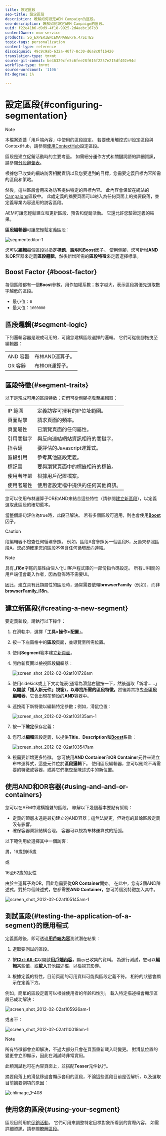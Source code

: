```yaml
---
title: 設定區段
seo-title: 設定區段
description: 瞭解如何設定AEM Campaign的區段。
seo-description: 瞭解如何設定AEM Campaign的區段。
uuid: f22e41b6-d9d9-4f18-9925-2d4aebc167b3
contentOwner: msm-service
products: SG_EXPERIENCEMANAGER/6.4/SITES
topic-tags: personalization
content-type: reference
discoiquuid: 49c9c9ab-632a-40f7-8c30-d6a8c0f1b420
translation-type: tm+mt
source-git-commit: be46329cfe5c6fee28f616f2257e215df402e94d
workflow-type: tm+mt
source-wordcount: '1106'
ht-degree: 1%

---
```



# 設定區段{#configuring-segmentation}

>[!NOTE]
>
>本檔案涵蓋「用戶端內容」中使用的區段設定。 若要使用觸控式UI設定區段與ContextHub，請參閱[使用ContextHub](/help/sites-administering/segmentation.md)設定區段。

區段是建立促銷活動時的主要考量。 如需細分運作方式和關鍵詞語的詳細資訊，請參閱[分段辭彙表](/help/sites-authoring/segmentation-overview.md)。

根據您已收集的網站訪客相關資訊以及您要達到的目標，您需要定義目標內容所需的區段和策略。

然後，這些區段會用來為訪客提供特定的目標內容。 此內容會保留在網站的[Campaigns](/help/sites-authoring/personalization.md)區段中。 此處定義的摘要頁面可以納入為任何頁面上的摘要段落，並定義專業內容適用的訪客區段。

AEM可讓您輕鬆建立和更新區段、預告和促銷活動。 它還允許您驗證定義的結果。

**區段編輯器**&#x200B;可讓您輕鬆定義區段：

![segmenteditor-1](assets/segmenteditor-1.png)

您可以&#x200B;**編輯**&#x200B;每個區段以指定&#x200B;**標題**、**說明**&#x200B;和&#x200B;**Boost**&#x200B;因子。 使用側腳，您可新增&#x200B;**AND**&#x200B;和&#x200B;**OR**&#x200B;容器來定義&#x200B;**區段邏輯**，然後新增所需的&#x200B;**區段特徵**&#x200B;來定義選擇標準。

## Boost Factor {#boost-factor}

每個區段都有一個&#x200B;**Boost**&#x200B;參數，用作加權系數；數字越大，表示區段將優先選取數字越低的區段。

* 最小值：`0`
* 最大值：`1000000`

## 區段邏輯{#segment-logic}

下列邏輯容器是現成可用的，可讓您建構區段選擇的邏輯。 它們可從側腳拖曳至編輯器：

<table> 
 <tbody> 
  <tr> 
   <td> AND 容器<br /> </td> 
   <td> 布林AND運算子。<br /> </td> 
  </tr> 
  <tr> 
   <td> OR 容器<br /> </td> 
   <td> 布林OR運算子。</td> 
  </tr> 
 </tbody> 
</table>

## 區段特徵{#segment-traits}

以下是現成可用的區段特徵；它們可從側腳拖曳至編輯器：

<table> 
 <tbody> 
  <tr> 
   <td> IP 範圍<br /> </td> 
   <td>定義訪客可擁有的IP位址範圍。<br /> </td> 
  </tr> 
  <tr> 
   <td> 頁面點擊<br /> </td> 
   <td>請求頁面的頻率。<br /> </td> 
  </tr> 
  <tr> 
   <td> 頁面屬性<br /> </td> 
   <td>已瀏覽頁面的任何屬性。<br /> </td> 
  </tr> 
  <tr> 
   <td> 引用關鍵字<br /> </td> 
   <td>與反向連結網站資訊相符的關鍵字。<br /> </td> 
  </tr> 
  <tr> 
   <td> 指令碼</td> 
   <td>要評估的Javascript運算式。<br /> </td> 
  </tr> 
  <tr> 
   <td> 區段引用 <br /> </td> 
   <td>參考其他區段定義。<br /> </td> 
  </tr> 
  <tr> 
   <td> 標記雲<br /> </td> 
   <td>要與瀏覽頁面中的標籤相符的標籤。<br /> </td> 
  </tr> 
  <tr> 
   <td> 使用者年齡<br /> </td> 
   <td>根據用戶配置檔案。<br /> </td> 
  </tr> 
  <tr> 
   <td> 使用者屬性<br /> </td> 
   <td>使用者設定檔中提供的任何其他資訊。 </td> 
  </tr> 
 </tbody> 
</table>

您可以使用布林運算子OR和AND來結合這些特性（請參閱[建立新區段](#creating-a-new-segment)），以定義選取此區段的確切藍本。

當整個語句評估為true時，此段已解決。 若有多個區段可適用，則也會使用&#x200B;**[Boost](/help/sites-administering/campaign-segmentation.md#boost-factor)**&#x200B;因子。

>[!CAUTION]
>
>段編輯器不檢查任何循環參照。 例如，區段A會參照另一個區段B，反過來參照區段A。您必須確定您的區段不包含任何循環反向連結。

>[!NOTE]
>
>具有&#x200B;**_i18n**&#x200B;字尾的屬性由個人化UI客戶程式庫的一部份指令碼設定。 所有UI相關的用戶端僅會載入作者，因為發佈時不需要UI。
>
>因此，建立具有此類屬性的區段時，通常需要依賴&#x200B;**browserFamily**（例如），而非&#x200B;**browserFamily_i18n**。

## 建立新區段{#creating-a-new-segment}

要定義新段，請執行以下操作：

1. 在滑軌中，選擇「**工具>操作>配置**」。
1. 按一下左窗格中的&#x200B;**區段**&#x200B;頁面，並導覽至所需位置。
1. 使用&#x200B;**Segment**&#x200B;範本建立[新頁面](/help/sites-authoring/managing-pages.md)。
1. 開啟新頁面以檢視區段編輯器：

   ![screen_shot_2012-02-02at101726am](assets/screen_shot_2012-02-02at101726am.png)

1. 使用sidekick或上下文功能表(通常為滑鼠右鍵按一下，然後選取「新增……」**以開啟「插入新元件」視窗)，以尋找所需的區段特徵。**&#x200B;然後將其拖曳至&#x200B;**區段編輯器**，它會出現在預設的&#x200B;**AND**&#x200B;容器中。
1. 連按兩下新特徵以編輯特定參數；例如，滑鼠位置：

   ![screen_shot_2012-02-02at103135am-1](assets/screen_shot_2012-02-02at103135am-1.png)

1. 按一下&#x200B;**確定**&#x200B;保存定義：
1. 您可以&#x200B;**編輯**&#x200B;區段定義，以提供&#x200B;**Title**、**Description**&#x200B;和&#x200B;**[Boost](/help/sites-administering/campaign-segmentation.md#boost-factor)**&#x200B;系數：

   ![screen_shot_2012-02-02at103547am](assets/screen_shot_2012-02-02at103547am.png)

1. 視需要新增更多特徵。 您可使用&#x200B;**AND Container**&#x200B;和&#x200B;**OR Container**&#x200B;元件來建立布林運算式，這些元件位於&#x200B;**區段邏輯**&#x200B;下。 使用區段編輯器，您可以刪除不再需要的特徵或容器，或將它們拖曳至陳述式中的新位置。

## 使用AND和OR容器{#using-and-and-or-containers}

您可以在AEM中建構複雜的區段。 瞭解以下幾個基本要點有幫助：

* 定義的頂層永遠是最初建立的AND容器；這無法變更，但對您的其餘區段定義沒有影響。
* 確保容器巢狀結構合理。 容器可以視為布林運算式的括弧。

以下範例用於選擇其中一個訪客：

男，16歲到65歲

或

16至62歲的女性

由於主運算子為OR，因此您需要從&#x200B;**OR Container**&#x200B;開始。 在此中，您有2個AND陳述式，對於每個陳述式，您都需要&#x200B;**AND Container**，您可將個別特徵加入其中。

![screen_shot_2012-02-02at105145am-1](assets/screen_shot_2012-02-02at105145am-1.png)

## 測試區段{#testing-the-application-of-a-segment}的應用程式

定義區段後，即可透過&#x200B;**[用戶端內容](/help/sites-administering/client-context.md)**&#x200B;測試潛在結果：

1. 選取要測試的區段。
1. 按&#x200B;**[Ctrl-Alt-C](/help/sites-authoring/keyboard-shortcuts.md)**&#x200B;以開啟&#x200B;**[用戶端內容](/help/sites-administering/client-context.md)**，顯示已收集的資料。 為進行測試，您可以&#x200B;**編輯**&#x200B;某些值，或&#x200B;**載入**&#x200B;其他描述檔，以檢視其影響。

1. 根據定義的特性，目前頁面的可用資料可能與區段定義不符。 相符的狀態會顯示在定義下方。

例如，簡單的區段定義可以根據使用者的年齡和性別。 載入特定描述檔會顯示區段已成功解決：

![screen_shot_2012-02-02at105926am-1](assets/screen_shot_2012-02-02at105926am-1.png)

或者不：

![screen_shot_2012-02-02at110019am-1](assets/screen_shot_2012-02-02at110019am-1.png)

>[!NOTE]
>
>所有特徵都會立即解決，不過大部分只會在頁面重新載入時變更。 對滑鼠位置的變更會立即顯示，因此在測試時非常實用。

此類測試也可在內容頁面上，並搭配&#x200B;**Teaser**&#x200B;元件執行。

摘要段落上的滑鼠移過會顯示套用的區段，不論這些區段目前是否解析，以及選取目前摘要例項的原因：

![chlimage_1-408](assets/chlimage_1-408.png)

## 使用您的區段{#using-your-segment}

區段目前用於[促銷活動](/help/sites-authoring/personalization.md)。 它們可用來調整特定目標對象所看到的實際內容。 如需詳細資訊，請參閱[瞭解區段](/help/sites-authoring/segmentation-overview.md)。

